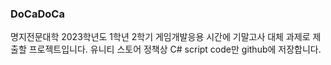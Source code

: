 <h3>DoCaDoCa</h3>
명지전문대학 2023학년도 1학년 2학기 게임개발응용 시간에 기말고사 대체 과제로 제출할 프로젝트입니다.
유니티 스토어 정책상 C# script code만 github에 저장합니다.
